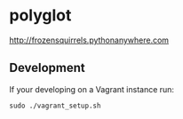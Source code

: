 # polyglot
http://frozensquirrels.pythonanywhere.com

## Development 
If your developing on a Vagrant instance run:
```
sudo ./vagrant_setup.sh
```

